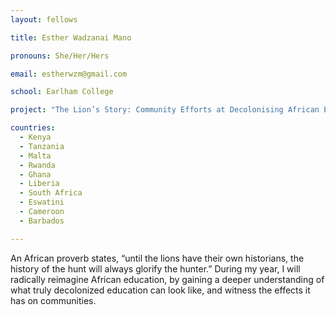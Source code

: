 ```yaml
---
layout: fellows

title: Esther Wadzanai Mano

pronouns: She/Her/Hers

email: estherwzm@gmail.com

school: Earlham College

project: "The Lion’s Story: Community Efforts at Decolonising African Education"

countries:
  - Kenya
  - Tanzania
  - Malta
  - Rwanda
  - Ghana
  - Liberia
  - South Africa
  - Eswatini
  - Cameroon
  - Barbados

---
```


An African proverb states, “until the lions have their own historians, the history of the hunt will always glorify the hunter.” During my year, I will radically reimagine African education, by gaining a deeper understanding of what truly decolonized education can look like, and witness the effects it has on communities.
